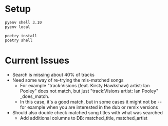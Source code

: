 # Setup

```
pyenv shell 3.10
pyenv local

poetry install
poetry shell

```

# Current Issues

- Search is missing about 40% of tracks
- Need some way of re-trying the mis-matched songs
    - For example "track:Visions (feat. Kirsty Hawkshaw) artist: Ian Pooley" does not match, but just "track:Visions artist: Ian Pooley" _does_match.
    - In this case, it's a good match, but in some cases it might not be -- for example when you are interested in the dub or remix versions
- Should also double check matched song titles with what was searched
    - Add additional columns to DB: matched_title, matched_artist 